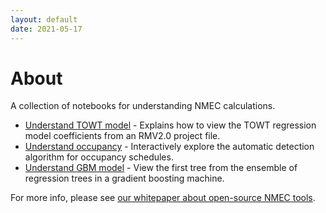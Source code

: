 ```yaml
---
layout: default
date: 2021-05-17
---
```

# About
A collection of notebooks for understanding NMEC calculations.

* [Understand TOWT model](understand_model.html) - Explains how to view the TOWT regression model coefficients from an RMV2.0 project file.
* [Understand occupancy](understand_occupancy.html) - Interactively explore the automatic detection algorithm for occupancy schedules.
* [Understand GBM model](understand_gbm.html) - View the first tree from the ensemble of regression trees in a gradient boosting machine.

For more info, please see [our whitepaper about open-source NMEC tools](https://www.lincusenergy.com/resources/publications/).
